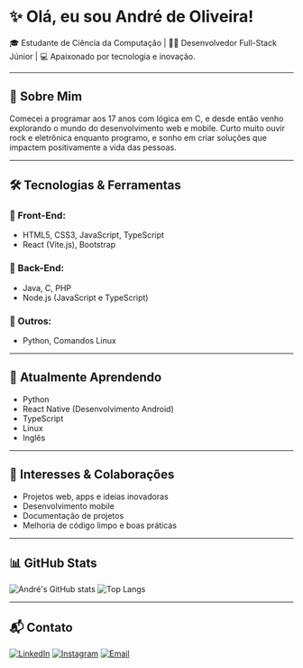 # ✨ Olá, eu sou André de Oliveira!

🎓 Estudante de Ciência da Computação | 👨‍💻 Desenvolvedor Full-Stack Júnior | 💻 Apaixonado por tecnologia e inovação.

---

## 🚀 Sobre Mim

Comecei a programar aos 17 anos com lógica em C, e desde então venho explorando o mundo do desenvolvimento web e mobile. Curto muito ouvir rock e eletrônica enquanto programo, e sonho em criar soluções que impactem positivamente a vida das pessoas.

---

## 🛠️ Tecnologias & Ferramentas

### 📌 Front-End:
- HTML5, CSS3, JavaScript, TypeScript
- React (Vite.js), Bootstrap

### 📌 Back-End:
- Java, C, PHP
- Node.js (JavaScript e TypeScript)

### 📌 Outros:
- Python, Comandos Linux

---

## 🌱 Atualmente Aprendendo
- Python
- React Native (Desenvolvimento Android)
- TypeScript
- Linux
- Inglês

---

## 🤝 Interesses & Colaborações

- Projetos web, apps e ideias inovadoras
- Desenvolvimento mobile
- Documentação de projetos
- Melhoria de código limpo e boas práticas

---

## 📊 GitHub Stats

![André's GitHub stats](https://github-readme-stats.vercel.app/api?username=andreoliveiramoura06&show_icons=true&theme=dark)
![Top Langs](https://github-readme-stats.vercel.app/api/top-langs/?username=andreoliveiramoura06&layout=compact&theme=dark)

---

## 📬 Contato

[![LinkedIn](https://img.shields.io/badge/-LinkedIn-0077B5?style=flat-square&logo=Linkedin&logoColor=white)](https://www.linkedin.com/in/andre-oliveira-67b167325)
[![Instagram](https://img.shields.io/badge/-Instagram-E4405F?style=flat-square&logo=Instagram&logoColor=white)](https://instagram.com/andreoliveiramoura06)
[![Email](https://img.shields.io/badge/-Gmail-D14836?style=flat-square&logo=Gmail&logoColor=white)](mailto:andreoliveiramoura06@gmail.com)
